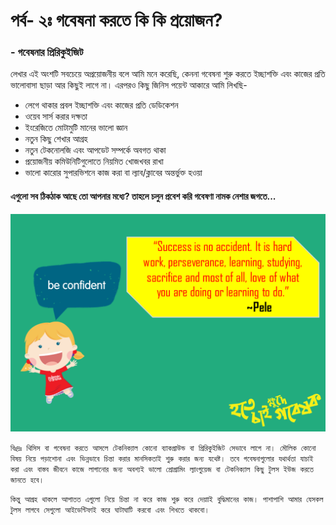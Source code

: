 # পর্ব- ২ঃ গবেষনা করতে কি কি প্রয়োজন?

### - গবেষনার প্রিরিকুইজিট

লেখার এই অংশটি সবচেয়ে অপ্রয়োজনীয় বলে আমি মনে করেছি, কেননা গবেষনা শুরু করতে ইচ্ছাশক্তি এবং কাজের প্রতি ভালোবাসা ছাড়া আর কিছুই লাগে না। এরপরও কিছু জিনিস পয়েন্ট আকারে আমি লিখছি-

* লেগে থাকার প্রবল ইচ্ছাশক্তি এবং কাজের প্রতি ডেডিকেশন
* ওয়েব সার্স করার দক্ষতা
* ইংরেজিতে মোটামুটি মানের ভালো জ্ঞান
* নতুন কিছু শেখার আগ্রহ 
* নতুন টেকনোলজি এবং আপডেট সম্পর্কে অবগত থাকা
* প্রয়োজনীয় কমিউনিটিগুলোতে নিয়মিত খোজখবর রাখা
* ভালো কারোর সুপারভিশনে কাজ করা বা ল্যাব/ক্লাবের অন্তর্ভুক্ত হওয়া

#### এগুলো সব ঠিকঠাক আছে তো আপনার মধ্যে? তাহলে চলুন প্রবেশ করি গবেষণা নামক নেশার জগতে...

![](.gitbook/assets/slide5%20%281%29.PNG)

`বিঃদ্রঃ থিসিস বা গবেষনা করতে আসলে টেকনিক্যাল কোনো ব্যাকগ্রাউন্ড বা প্রিরিকুইজিট সেভাবে লাগে না। মৌলিক কোনো বিষয় নিয়ে পড়াশোনা এবং ভিন্নভাবে চিন্তা করার মানসিকতাই শুরু করার জন্য যথেষ্ট। তবে গবেষনাগুলোর যথার্থতা যাচাই করা এবং বাস্তব জীবনে কাজে লাগানোর জন্য অবশ্যই ভালো প্রোগ্রামিং ল্যাংগুয়েজ বা টেকনিক্যাল কিছু টুলস ইউজ করতে জানতে হবে।` 

`কিন্তু আগ্রহ থাকলে আপাতত এগুলো নিয়ে চিন্তা না করে কাজ শুরু করে দেয়াাই বুদ্ধিমানের কাজ। পাশাপাশি আমার যেসকল টুলস লাগবে সেগুলো আইডেন্টিফাই করে ঘাটাঘাটি করবো এবং শিখতে থাকবো।` 

